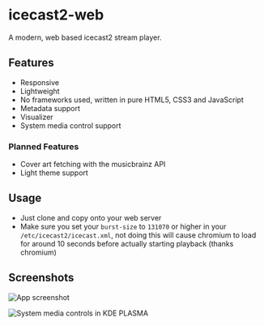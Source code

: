 
# icecast2-web


A modern, web based icecast2 stream player.




## Features

- Responsive
- Lightweight
- No frameworks used, written in pure HTML5, CSS3 and JavaScript
- Metadata support
- Visualizer
- System media control support

### Planned Features

- Cover art fetching with the musicbrainz API
- Light theme support

## Usage

- Just clone and copy onto your web server
- Make sure you set your `burst-size` to `131070` or higher in your `/etc/icecast2/icecast.xml`, not doing this will cause chromium to load for around 10 seconds before actually starting playback (thanks chromium)

## Screenshots

![App screenshot](https://github.com/HEPOSHEIKKI/icecast2-web/assets/51783206/31659f19-3c56-4aed-b6ac-0d4ff57ffbbf)

![System media controls in KDE PLASMA](https://github.com/HEPOSHEIKKI/icecast2-web/assets/51783206/4835eea3-3851-4385-8e81-7deefc4891df)



